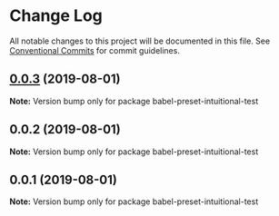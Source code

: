 # Change Log

All notable changes to this project will be documented in this file.
See [Conventional Commits](https://conventionalcommits.org) for commit guidelines.

## [0.0.3](https://github.com/imcuttle/intuitional-test/compare/v0.0.2...v0.0.3) (2019-08-01)

**Note:** Version bump only for package babel-preset-intuitional-test

## 0.0.2 (2019-08-01)

**Note:** Version bump only for package babel-preset-intuitional-test

## 0.0.1 (2019-08-01)

**Note:** Version bump only for package babel-preset-intuitional-test
